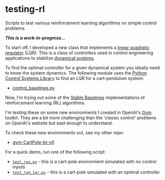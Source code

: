 # testing-rl
Scripts to test various reinforcement learning algorithms on simple control problems.

***This is a work-in-progress...***

To start off, I developed a new class that implements a [linear quadratic regulator](https://en.wikipedia.org/wiki/Linear–quadratic_regulator) (LQR).  This is a class of controllers used in control engineering applications to stabilize [dynamical systems](https://en.wikipedia.org/wiki/Dynamical_system). 

To find the optimal controller for a given dynamical system you ideally need to know the system dynamics.  The following module uses the [Python Control Systems Library](https://python-control.readthedocs.io/en/0.8.2/) to find an LQR for a cart-pendulum system:

- [control_baselines.py](control_baselines.py)

Now, I'm trying out some of the [Stable Baselines](https://stable-baselines.readthedocs.io/en/master/) implementations of reinforcement learning (RL) algorithms.

I'm testing these on some new environments I created in OpenAI's [Gym](https://gym.openai.com) toolkit.  They are a bit more challenging than the 'classic control' problems on OpenAI's website but east enough to understand.

To check these new environments out, see my other repo:
- [gym-CartPole-bt-v0](https://github.com/billtubbs/gym-CartPole-bt-v0)

For a quick demo, run one of the following script:
- [`test_run.py`](test_run.py) - this is a cart-pole environment simulated with no control inputs
- [`test_run_lqr.py`](test_run_lqr.py) - this is a cart-pole simulated with an optimal controller


